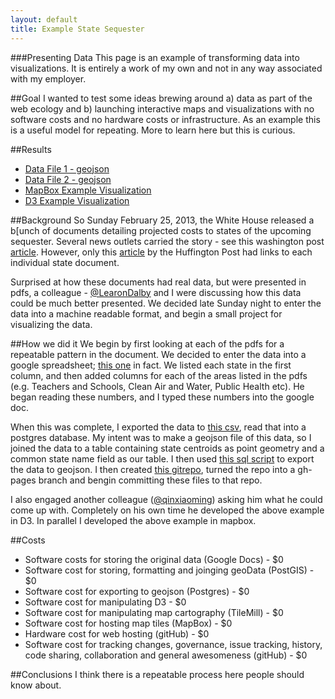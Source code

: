 ```yaml
---
layout: default
title: Example State Sequester
---
```


###Presenting Data
This page is an example of transforming data into visualizations. It is entirely a work of my own and not in any way associated with my employer.

##Goal
I wanted to test some ideas brewing around a) data as part of the web ecology and b) launching interactive maps and visualizations with no software costs and no hardware costs or infrastructure. As an example this is a useful model for repeating. More to learn here but this is curious.

##Results
- [Data File 1 - geojson](data/state_seq.geojson)
- [Data File 2 - geojson](data/state_seq_pct.geojson)
- [MapBox Example Visualization](http://tiles.mapbox.com/feomike/map/map-cjk4bn33#4.00/39.53/-95.41)
- [D3 Example Visualization](http://xqin1.github.com/d3_playground/state_seq.html)

##Background
So Sunday February 25, 2013, the White House released a b[unch of documents detailing projected costs to states of the upcoming sequester. Several news outlets carried the story - see this washington post [article](http://www.washingtonpost.com/business/white-house-releases-state-by-state-breakdown-of-sequesters-effects/2013/02/24/caeb71a0-7ec0-11e2-a350-49866afab584_story.html). However, only this [article](http://www.huffingtonpost.com/2013/02/24/sequester-states_n_2755181.html) by the Huffington Post had links to each individual state document.

Surprised at how these documents had real data, but were presented in pdfs, a colleague - [@LearonDalby](https://twitter.com/LearonDalby) and I were discussing how this data could be much better presented. We decided late Sunday night to enter the data into a machine readable format, and begin a small project for visualizing the data.

##How we did it
We begin by first looking at each of the pdfs for a repeatable pattern in the document. We decided to enter the data into a google spreadsheet; [this one](https://docs.google.com/spreadsheet/ccc?key=0Aooxb2GcQ9ifdGxoYjNKQW1kSm1rSG5Ba0NtNXFrOWc&usp=sharing) in fact. We listed each state in the first column, and then added columns for each of the areas listed in the pdfs (e.g. Teachers and Schools, Clean Air and Water, Public Health etc). He began reading these numbers, and I typed these numbers into the google doc.

When this was complete, I exported the data to [this csv](data/State-Sequester-20130225.txt), read that into a postgres database. My intent was to make a geojson file of this data, so I joined the data to a table containing state centroids as point geometry and a common state name field as our table. I then used [this sql script](data/export_geoJson.sql) to export the data to geojson. I then created [this gitrepo](https://github.com/feomike/state_seq), turned the repo into a gh-pages branch and bengin committing these files to that repo.

I also engaged another colleague ([@qinxiaoming](https://twitter.com/qinxiaoming)) asking him what he could come up with. Completely on his own time he developed the above example in D3. In parallel I developed the above example in mapbox.

##Costs
- Software costs for storing the original data (Google Docs) - $0
- Software cost for storing, formatting and joinging geoData (PostGIS) - $0
- Software cost for exporting to geojson (Postgres) - $0
- Software cost for manipulating D3 - $0
- Software cost for manipulating map cartography (TileMill) - $0
- Software cost for hosting map tiles (MapBox) - $0
- Hardware cost for web hosting (gitHub) - $0
- Software cost for tracking changes, governance, issue tracking, history, code sharing, collaboration and general awesomeness (gitHub) - $0

##Conclusions
I think there is a repeatable process here people should know about.
